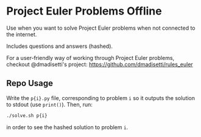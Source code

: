 Project Euler Problems Offline
====

Use when you want to solve Project Euler problems when not connected to the internet.

Includes questions and answers (hashed).

For a user-friendly way of working through Project Euler problems, checkout @dmadisetti's project: https://github.com/dmadisetti/rules_euler

## Repo Usage
Write the `p{i}.py` file, corresponding to problem `i` so it outputs the solution to stdout (use `print()`). Then, run:
```bash
./solve.sh p{i}
```
in order to see the hashed solution to problem `i`.
